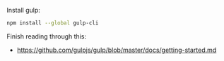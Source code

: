 


Install gulp:
```bash
npm install --global gulp-cli
```

Finish reading through this:
* https://github.com/gulpjs/gulp/blob/master/docs/getting-started.md
